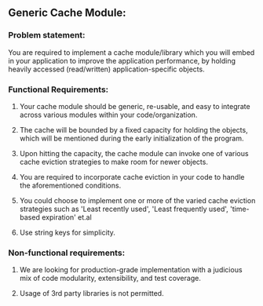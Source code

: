 ## Generic Cache Module:

### Problem statement:

You are required to implement a cache module/library which you will embed in your
application to improve the application performance, by holding heavily accessed
(read/written) application-specific objects.

### Functional Requirements:

1. Your cache module should be generic, re-usable, and easy to integrate across
various modules within your code/organization.

2. The cache will be bounded by a fixed capacity for holding the objects, which will be
mentioned during the early initialization of the program.

3. Upon hitting the capacity, the cache module can invoke one of various cache eviction
strategies to make room for newer objects.

4. You are required to incorporate cache eviction in your code to handle the
aforementioned conditions.

5. You could choose to implement one or more of the
varied cache eviction strategies such as 'Least recently used', 'Least frequently used',
'time-based expiration' et.al

6. Use string keys for simplicity.

### Non-functional requirements:

1. We are looking for production-grade implementation with a judicious mix of code
modularity, extensibility, and test coverage.

2. Usage of 3rd party libraries is not permitted.
